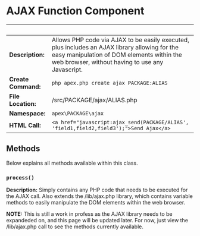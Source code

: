 
# AJAX Function Component

&nbsp; | &nbsp;
------------- |-------------
**Description:** | Allows PHP code via AJAX to be easily executed, plus includes an AJAX library allowing for the easy manipulation of DOM elements within the web browser, without having to use any Javascript.
**Create Command:** | `php apex.php create ajax PACKAGE:ALIAS`
**File Location:** | /src/PACKAGE/ajax/ALIAS.php
**Namespace:** | `apex\PACKAGE\ajax`
**HTML Call:** | `<a href="javascript:ajax_send(PACKAGE/ALIAS', 'field1,field2,field3');">Send Ajax</a>`


## Methods

Below explains all methods available within this class.


### `process()`

**Description:** Simply contains any PHP code that needs to be executed for the AJAX call.  Also extends the /lib/ajax.php library, which 
contains variable methods to easily manipulate the DOM elements within the web browser.

**NOTE:** This is still a work in profess as the AJAX library needs to be expandeded on, and this page will be updated later.  For 
now, just view the /lib/ajax.php call to see the methods currently available.
 

